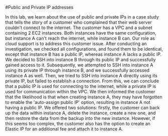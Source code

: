 #Public and Private IP addresses


In this lab, we learn about the use of public and private IPs in a case study that tells the story of a customer who complained that their web server couldn't connect to the internet. The customer has a VPC and a subnet containing 2 EC2 instances. Both instances have the same configuration, but instance A can't reach the internet, while instance B can. Our role as cloud support is to address this customer issue.
After conducting an investigation, we checked all configurations, and found them to be identical, except that instance B has a public IP, whereas instance A lacks a public IP. We decided to SSH into instance B through its public IP and successfully gained access to it. Subsequently, we attempted to SSH into instance A using its private IP through instance B, and we successfully accessed instance A as well.
Then, we tried to SSH into instance A directly using its private IP, but failed to establish a connection. From this, we can conclude that a public IP is used for connecting to the internet, while a private IP is used for communication within the VPC.
We then informed the customer that the likelihood is that when creating instance A, they may have forgotten to enable the 'auto-assign public IP' option, resulting in instance A not having a public IP. We offered two solutions: firstly, the customer can back up the data within instance A, delete the instance, create a new one, and then restore the data from the backup into the new instance. However, if this seems too complex, the customer also has the option to create an Elastic IP for an additional fee and attach it to instance A.
